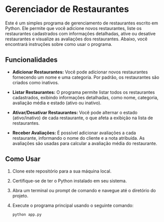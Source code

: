 # Gerenciador de Restaurantes

Este é um simples programa de gerenciamento de restaurantes escrito em Python. Ele permite que você adicione novos restaurantes, liste os restaurantes cadastrados com informações detalhadas, ative ou desative restaurantes e visualize as avaliações dos restaurantes. Abaixo, você encontrará instruções sobre como usar o programa.

## Funcionalidades

- **Adicionar Restaurantes:** Você pode adicionar novos restaurantes fornecendo um nome e uma categoria. Por padrão, os restaurantes são criados como inativos.

- **Listar Restaurantes:** O programa permite listar todos os restaurantes cadastrados, exibindo informações detalhadas, como nome, categoria, avaliação média e estado (ativo ou inativo).

- **Ativar/Desativar Restaurantes:** Você pode alternar o estado (ativo/inativo) de cada restaurante, o que afeta a exibição na lista de restaurantes.

- **Receber Avaliações:** É possível adicionar avaliações a cada restaurante, informando o nome do cliente e a nota atribuída. As avaliações são usadas para calcular a avaliação média do restaurante.

## Como Usar

1. Clone este repositório para a sua máquina local.

2. Certifique-se de ter o Python instalado em seu sistema.

3. Abra um terminal ou prompt de comando e navegue até o diretório do projeto.

4. Execute o programa principal usando o seguinte comando:

   ```bash
   python app.py
   ```